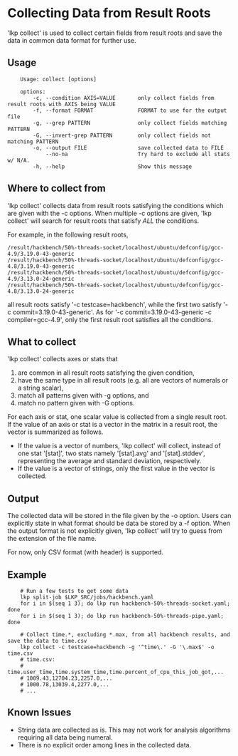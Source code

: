 # Collecting Data from Result Roots

'lkp collect' is used to collect certain fields from result roots and save the
data in common data format for further use.

## Usage

```
    Usage: collect [options]

    options:
        -c, --condition AXIS=VALUE       only collect fields from result roots with AXIS being VALUE
        -f, --format FORMAT              FORMAT to use for the output file
        -g, --grep PATTERN               only collect fields matching PATTERN
        -G, --invert-grep PATTERN        only collect fields not matching PATTERN
        -o, --output FILE                save collected data to FILE
            --no-na                      Try hard to exclude all stats w/ N/A.
        -h, --help                       Show this message
```

## Where to collect from

'lkp collect' collects data from result roots satisfying the conditions which
are given with the -c options. When multiple -c options are given, 'lkp collect'
will search for result roots that satisfy *ALL* the conditions.

For example, in the following result roots,

```
/result/hackbench/50%-threads-socket/localhost/ubuntu/defconfig/gcc-4.9/3.19.0-43-generic
/result/hackbench/50%-threads-socket/localhost/ubuntu/defconfig/gcc-4.8/3.19.0-43-generic
/result/hackbench/50%-threads-socket/localhost/ubuntu/defconfig/gcc-4.9/3.13.0-24-generic
/result/hackbench/50%-threads-socket/localhost/ubuntu/defconfig/gcc-4.8/3.13.0-24-generic
```

all result roots satisfy '-c testcase=hackbench', while the first two satisfy
'-c commit=3.19.0-43-generic'. As for '-c commit=3.19.0-43-generic -c
compiler=gcc-4.9', only the first result root satisfies all the conditions.

## What to collect

'lkp collect' collects axes or stats that

1. are common in all result roots satisfying the given condition,
2. have the same type in all result roots (e.g. all are vectors of numerals or a
   string scalar),
3. match all patterns given with -g options, and
4. match no pattern given with -G options.

For each axis or stat, one scalar value is collected from a single result
root. If the value of an axis or stat is a vector in the matrix in a result
root, the vector is summarized as follows.

* If the value is a vector of numbers, 'lkp collect' will collect, instead of
  one stat '[stat]', two stats namely '[stat].avg' and '[stat].stddev',
  representing the average and standard deviation, respectively.
* If the value is a vector of strings, only the first value in the vector is
  collected.

## Output

The collected data will be stored in the file given by the -o option. Users can
explicitly state in what format should be data be stored by a -f option. When
the output format is not explicitly given, 'lkp collect' will try to guess from
the extension of the file name.

For now, only CSV format (with header) is supported.

## Example

```
    # Run a few tests to get some data
    lkp split-job $LKP_SRC/jobs/hackbench.yaml
    for i in $(seq 1 3); do lkp run hackbench-50%-threads-socket.yaml; done
    for i in $(seq 1 3); do lkp run hackbench-50%-threads-pipe.yaml; done

    # Collect time.*, excluding *.max, from all hackbench results, and save the data to time.csv
    lkp collect -c testcase=hackbench -g '^time\.' -G '\.max$' -o time.csv
    # time.csv:
    # time.user_time,time.system_time,time.percent_of_cpu_this_job_got,...
    # 1009.43,12704.23,2257.0,...
    # 1000.78,13039.4,2277.0,...
    # ...
```

## Known Issues

* String data are collected as is. This may not work for analysis algorithms
  requiring all data being numeral.
* There is no explicit order among lines in the collected data.
